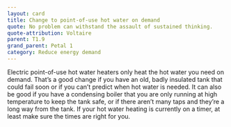 ```yaml
---
layout: card
title: Change to point-of-use hot water on demand
quote: No problem can withstand the assault of sustained thinking.
quote-attribution: Voltaire
parent: T1.9
grand_parent: Petal 1
category: Reduce energy demand
---
```


Electric point-of-use hot water heaters only heat the hot water you need on demand. That’s a good change if you have an old, badly insulated tank that could fail soon or if you can’t predict when hot water is needed.  It can also be good if you have a condensing boiler that you are only running at high temperature to keep the tank safe, or if there aren’t many taps and they’re a long way from the tank.  If your hot water heating is currently on a timer, at least make sure the times are right for you.

